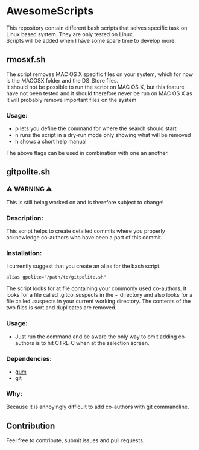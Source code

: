 # AwesomeScripts
This repository contain different bash scripts that solves specific task on Linux based system. They are only tested on Linux.  
Scripts will be added when I have some spare time to develop more.  

## rmosxf.sh
The script removes MAC OS X specific files on your system, which for now is the MACOSX folder and the DS\_Store files.  
It should not be possible to run the script on MAC OS X, but this feature have not been tested and it should therefore never be run on MAC OS X as it will probably remove important files on the system.  

### Usage:  
 - p lets you define the command for where the search should start  
 - n runs the script in a dry-run mode only showing what will be removed  
 - h shows a short help manual  

The above flags can be used in combination with one an another.  

## gitpolite.sh
### ⚠️ WARNING ⚠️
This is still being worked on and is therefore subject to change!

### Description:
This script helps to create detailed commits where you properly acknowledge co-authors who have been a part of this commit.

### Installation:
I currently suggest that you create an alias for the bash script.
```
alias gpolite="/path/to/gitpolite.sh"
```

The script looks for at file containing your commonly used co-authors. It looks for a file called .gitco_suspects in the ~ directory and also looks for a file called .suspects in your current working directory. The contents of the two files is sort and duplicates are removed.

### Usage:
 - Just run the command and be aware the only way to omit adding co-authors is to hit CTRL-C when at the selection screen.

### Dependencies:
 - [gum](https://github.com/charmbracelet/gum)
 - git
 
### Why:
Because it is annoyingly difficult to add co-authors with git commandline.

## Contribution  
Feel free to contribute, submit issues and pull requests.
